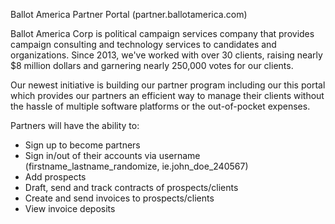 Ballot America Partner Portal (partner.ballotamerica.com)

Ballot America Corp is political campaign services company that provides campaign consulting and technology services to candidates and organizations. Since 2013, we've worked with over 30 clients, raising nearly $8 million dollars and garnering nearly 250,000 votes for our clients. 

Our newest initiative is building our partner program including our this portal which provides our partners an efficient way to manage their clients without the hassle of multiple software platforms or the out-of-pocket expenses.

Partners will have the ability to:
- Sign up to become partners
- Sign in/out of their accounts via username (firstname_lastname_randomize, ie.john_doe_240567)
- Add prospects
- Draft, send and track contracts of prospects/clients
- Create and send invoices to prospects/clients
- View invoice deposits